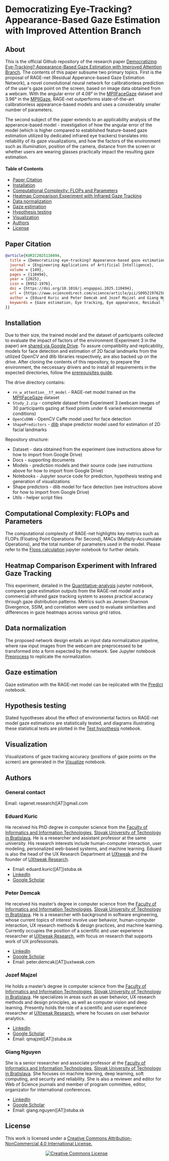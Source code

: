 # Democratizing Eye-Tracking? Appearance-Based Gaze Estimation with Improved Attention Branch

## About

This is the official Github repository of the research paper [Democratizing Eye-Tracking? Appearance-Based Gaze Estimation with Improved Attention Branch](https://doi.org/10.1016/j.engappai.2025.110494).
The contents of this paper subsume two primary topics. First is the proposal of RAGE-net (Residual Apperance-based Gaze Estimation Network), a novel convolutional neural network for calibrationless prediction of the user's gaze point on the screen, based on image data obtained from a webcam. With the angular error of 4.08° in the [MPIIFaceGaze](https://www.perceptualui.org/research/datasets/MPIIFaceGaze/) dataset and 3.96° in the [MPIIGaze](https://www.mpi-inf.mpg.de/departments/computer-vision-and-machine-learning/research/gaze-based-human-computer-interaction/appearance-based-gaze-estimation-in-the-wild), RAGE-net outperforms state-of-the-art calibrationless appearance-based models and uses a considerably smaller number of parameters.

The second subject of the paper extends to an applicability analysis of the apperance-based model - investigation of how the angular error of the model (which is higher compared to established feature-based gaze estimation utilized by dedicated infrared eye trackers) translates into reliability of its gaze visualizations, and how the factors of the environment such as illumination, position of the camera, distance from the screen or whether users are wearing glasses practically impact the resulting gaze estimation.

#### Table of Contents
* [Paper Citation](#a-citation)
* [Installation](#a-installation)
* [Computational Complexity: FLOPs and Parameters](#a-computational-complexity)
* [Heatmap Comparison Experiment with Infrared Gaze Tracking](#a-heatmap-comparison-experiment)
* [Data normalization](#a-data-normalization)
* [Gaze estimation](#a-gaze-estimation)
* [Hypothesis testing](#a-hypothesis-testing)
* [Visualization](#a-visualization)
* [Authors](#a-authors)
* [License](#a-license)

## <a name="a-citation"> Paper Citation </a>
```bibtex
@article{KURIC2025110494,
  title = {Democratizing eye-tracking? Appearance-based gaze estimation with improved attention branch},
  journal = {Engineering Applications of Artificial Intelligence},
  volume = {149},
  pages = {110494},
  year = {2025},
  issn = {0952-1976},
  doi = {https://doi.org/10.1016/j.engappai.2025.110494},
  url = {https://www.sciencedirect.com/science/article/pii/S0952197625004944},
  author = {Eduard Kuric and Peter Demcak and Jozef Majzel and Giang Nguyen},
  keywords = {Gaze estimation, Eye tracking, Eye appearance, Residual learning, Attention branch, Environmental factors
}}  
```

## <a name="a-installation"> Installation </a>
Due to their size, the trained model and the dataset of participants collected to evaluate the impact of factors of the environment (Experiment 3 in the paper) are [shared via Google Drive](https://drive.google.com/drive/folders/1RHs7xGCD-k13N2YD2P0-54d0tmD7_XKy?usp=share_link). To assure compatibility and replicability, models for face detection and estimation of 2D facial landmarks from the utilized OpenCV and dlib libraries respectively, are also backed up on the drive. After cloning the contents of this repository, to prepare the environment, the neccessary drivers and to install all requirements in the expected directories, follow the [prerequisites guide](./Docs/Prerequisites.md).

The drive directory contains:
* `rn_w_attention__tf_model` - RAGE-net model trained on the [MPIIFaceGaze](https://www.perceptualui.org/research/datasets/MPIIFaceGaze/) dataset
* `Study_2.zip` - complete dataset from Experiment 3 (webcam images of 30 participants gazing at fixed points under 6 varied environmental conditions)
* `OpenCvDNN` - OpenCV Caffe model used for face detection
* `ShapePredictors` - [dlib](http://dlib.net/) shape predictor model used for estimation of 2D facial landmarks

Repository structure:
* Dataset - data obtained from the experiment (see instructions above for how to import from Google Drive)
* Docs - supporting documents
* Models - prediction models and their source code (see instructions above for how to import from Google Drive)
* Notebooks - Jupyter source code for prediction, hypothesis testing and generation of visualizations
* Shape predictors - dlib model for face detection (see instructions above for how to import from Google Drive)
* Utils - helper script files

## <a name="a-computational-complexity"> Computational Complexity: FLOPs and Parameters </a>
The computational complexity of RAGE-net highlights key metrics such as FLOPs (Floating Point Operations Per Second), MACs (Multiply-Accumulate Operations), and the total number of parameters used in the model. Please refer to the [Flops calculation](./Notebooks/Flops-calculation.ipynb) jupyter notebook for further details.

## <a name="a-heatmap-comparison-experiment"> Heatmap Comparison Experiment with Infrared Gaze Tracking </a>
This experiment, detailed in the [Quantitative-analysis](./Notebooks/Study1/Quantitative-analysis.ipynb) jupyter notebook, compares gaze estimation outputs from the RAGE-net model and a commercial infrared gaze tracking system to assess practical accuracy through gaze distribution patterns. Metrics such as Jensen-Shannon Divergence, SSIM, and correlation were used to evaluate similarities and differences in gaze heatmaps across various grid ratios.

## <a name="a-data-normalization"> Data normalization </a>
The proposed network design entails an input data normalization pipeline, where raw input images from the webcam are preprocessed to be transformed into a form expected by the network. See Jupyter notebook [Preprocess](./Notebooks/Study2/Preprocess.ipynb) to replicate the normalization.

## <a name="a-gaze-estimation"> Gaze estimation </a>
Gaze estimation with the RAGE-net model can be replicated with the [Predict](./Notebooks/Study2/Predict.ipynb) notebook.

## <a name="a-hypothesis-testing"> Hypothesis testing </a>
Stated hypotheses about the effect of environmental factors on RAGE-net model gaze estimations are statistically tested, and diagrams illustrating these statistical tests are plotted in the [Test hypothesis](./Notebooks/Study2/Test-hypothesis.ipynb) notebook.

## <a name="a-visualization"> Visualization </a>
Visualizations of gaze tracking accuracy (positions of gaze points on the screen) are generated in the [Visualize](./Notebooks/Study2/Visualize.ipynb) notebook.

## <a name="a-authors"> Authors </a>

### General contact

Email: ragenet.research([AT])gmail.com

### Eduard Kuric
He received his PhD degree in computer science from the [Faculty of Informatics and Information Technologies](https://www.fiit.stuba.sk/), [Slovak University of Technology in Bratislava](https://www.stuba.sk/). He is a researcher and assistant professor at the same university. His research interests include human-computer interaction, user modeling, personalized web-based systems, and machine learning. Eduard is also the head of the UX Research Department at [UXtweak](https://www.uxtweak.com) and the founder of [UXtweak Research](https://www.uxtweak.com).
- Email: eduard.kuric([AT])stuba.sk
- [LinkedIn](https://www.linkedin.com/in/eduard-kuric-b7141280/)
- [Google Scholar](https://scholar.google.com/citations?user=MwjpNoAAAAAJ&hl=en&oi=ao)

### Peter Demcak
He received his master’s degree in computer science from the [Faculty of Informatics and Information Technologies](https://www.fiit.stuba.sk/), [Slovak University of Technology in Bratislava](https://www.stuba.sk/). He is a researcher with background in software engineering, whose current topics of interest involve user behavior, human-computer interaction, UX research methods & design practices, and machine learning. Currently occupies the position of a scientific and user experience researcher at [UXtweak Research](https://www.uxtweak.com/), with focus on research that supports work of UX professionals.
- [LinkedIn](https://www.linkedin.com/in/giang-nguyen-3307b8b/)
- [Google Scholar](https://scholar.google.com/citations?hl=en&user=IEmgzZkAAAAJ)
- Email: peter.demcak([AT])uxtweak.com

### Jozef Majzel
He holds a master’s degree in computer science from the [Faculty of Informatics and Information Technologies](https://www.fiit.stuba.sk/), [Slovak University of Technology in Bratislava](https://www.stuba.sk/). He specializes in areas such as user behavior, UX research methods and design principles, as well as computer vision and deep learning. Presently holds the role of a scientific and user experience researcher at [UXtweak Research](https://www.uxtweak.com/), where he focuses on user behavior analytics.
- [LinkedIn](https://www.linkedin.com/in/jozef-majzel)
- [Google Scholar](https://scholar.google.com/citations?user=ywuWTh0AAAAJ&hl)
- Email: qmajzel([AT])stuba.sk

### Giang Nguyen
She is a senior researcher and associate professor at the [Faculty of Informatics and Information Technologies](https://www.fiit.stuba.sk/), [Slovak University of Technology in Bratislava](https://www.stuba.sk/). She focuses on machine learning, deep learning, soft computing, and security and reliability. She is also a reviewer and editor for Web of Science journals and member of program committee, editor, organizator for international conferences.
- [LinkedIn](https://www.linkedin.com/in/giang-nguyen-3307b8b/)
- [Google Scholar](https://scholar.google.com/citations?hl=en&user=IEmgzZkAAAAJ)
- Email: giang.nguyen([AT])stuba.sk

## <a name="a-license"> License </a>

This work is licensed under a
<a rel="license" href="http://creativecommons.org/licenses/by-nc/4.0/">
Creative Commons Attribution-NonCommercial 4.0 International License.
</a>

<a rel="license" href="http://creativecommons.org/licenses/by-nc/4.0/" style="margin-left: 8rem">
<img alt="Creative Commons License" style="border-width:0" src="https://i.creativecommons.org/l/by-nc/4.0/88x31.png" />
</a>




